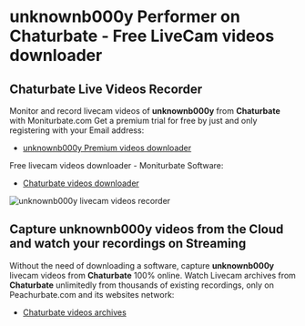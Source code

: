 # unknownb000y Performer on Chaturbate - Free LiveCam videos downloader

## Chaturbate Live Videos Recorder

Monitor and record livecam videos of **unknownb000y** from **Chaturbate** with Moniturbate.com
Get a premium trial for free by just and only registering with your Email address:
* [unknownb000y Premium videos downloader](https://moniturbate.com/request-demo-licence-key.html)

Free livecam videos downloader - Moniturbate Software:
* [Chaturbate videos downloader](https://moniturbate.com/moniturbate-download-software.html)

![unknownb000y livecam videos recorder](https://peachurnet.com/templates/moniturbate-software.png)


## Capture unknownb000y videos from the Cloud and watch your recordings on Streaming

Without the need of downloading a software, capture **unknownb000y** livecam videos from **Chaturbate** 100% online.
Watch Livecam archives from **Chaturbate** unlimitedly from thousands of existing recordings, only on Peachurbate.com and its websites network:
* [Chaturbate videos archives](https://peachurnet.com/)